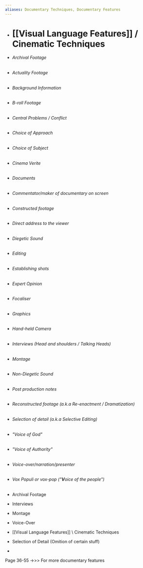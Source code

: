 ```yaml
---
aliases: Documentary Techniques, Documentary Features
---
```

- # [[Visual Language Features]] / Cinematic Techniques
- ###### Archival Footage
- ###### Actuality Footage
- ###### Background Information
- ###### B-roll Footage
- ###### Central Problems / Conflict
- ###### Choice of Approach
- ###### Choice of Subject
- ###### Cinema Verite
- ###### Documents
- ###### Commentator/maker of documentary on screen
- ###### Constructed footage
- ###### Direct address to the viewer
- ###### Diegetic Sound
- ###### Editing
- ###### Establishing shots
- ###### Expert Opinion
- ###### Focaliser
- ###### Graphics
- ###### Hand-held Camera
- ###### Interviews (Head and shoulders / Talking Heads)
- ###### Montage
- ###### Non-Diegetic Sound
- ###### Post production notes
- ###### Reconstructed footage (a.k.a Re-enactment / Dramatization)
- ###### Selection of detail (a.k.a Selective Editing)
- ###### "Voice of God"
- ###### "Voice of Authority"
- ###### Voice-over/narration/presenter
- ###### Vox Populi or vox-pop ("**V**oice *o*f the *p*e*op*le")









- Archival Footage
- Interviews
- Montage
- Voice-Over
- [[Visual Language Features]] \ Cinematic Techniques
- Selection of Detail (Omition of certain stuff)
- 


Page 36-55 ->>> 
For more documentary features